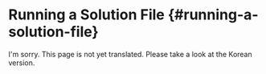 # Running a Solution File {#running-a-solution-file}

I'm sorry. This page is not yet translated. Please take a look at the Korean version.
